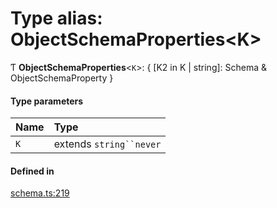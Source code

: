 # Type alias: ObjectSchemaProperties<K\>

Ƭ **ObjectSchemaProperties**<`K`\>: { [K2 in K \| string]: Schema & ObjectSchemaProperty }

#### Type parameters

| Name | Type |
| :------ | :------ |
| `K` | extends `string``never` |

#### Defined in

[schema.ts:219](https://github.com/coda/packs-sdk/blob/main/schema.ts#L219)

